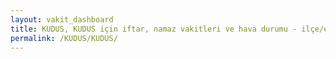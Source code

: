 ```yaml
---
layout: vakit_dashboard
title: KUDUS, KUDUS için iftar, namaz vakitleri ve hava durumu - ilçe/eyalet seç
permalink: /KUDUS/KUDUS/
---
```


<script type="text/javascript">
  var GLOBAL_COUNTRY = 'KUDUS';
  var GLOBAL_CITY = 'KUDUS';
  var GLOBAL_STATE = '';
  var lat = 72;
  var lon = 21;
</script>
